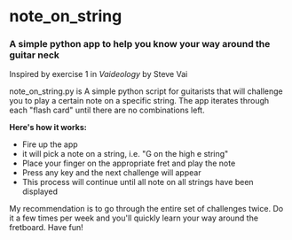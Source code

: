 # note_on_string
### A simple python app to help you know your way around the guitar neck

Inspired by exercise 1 in _Vaideology_ by Steve Vai

note_on_string.py is A simple python script for guitarists that will challenge you to play a certain note on a specific string. The app iterates through each "flash card" until there are no combinations left.

**Here's how it works:**
* Fire up the app
* it will pick a note on a string, i.e. "G on the high e string"
* Place your finger on the appropriate fret and play the note
* Press any key and the next challenge will appear
* This process will continue until all note on all strings have been displayed

My recommendation is to go through the entire set of challenges twice. Do it a few times per week and you'll quickly learn your way around the fretboard.
Have fun!

